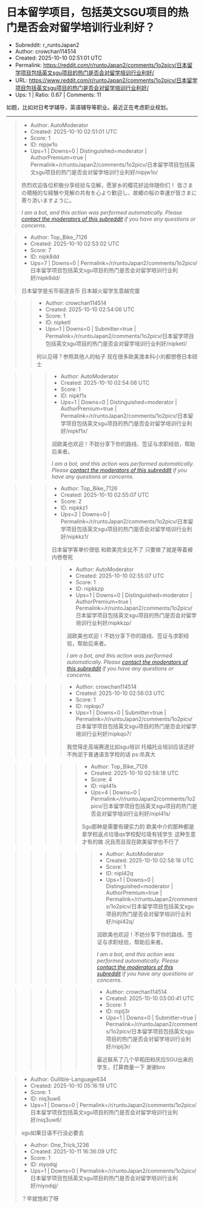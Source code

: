 # 日本留学项目，包括英文SGU项目的热门是否会对留学培训行业利好？

- Subreddit: r_runtoJapan2
- Author: crowchan114514
- Created: 2025-10-10 02:51:01 UTC
- Permalink: https://reddit.com/r/runtoJapan2/comments/1o2picv/日本留学项目包括英文sgu项目的热门是否会对留学培训行业利好/
- URL: https://www.reddit.com/r/runtoJapan2/comments/1o2picv/日本留学项目包括英文sgu项目的热门是否会对留学培训行业利好/
- Ups: 1 | Ratio: 0.67 | Comments: 11


如题，比如对日考学辅导，英语辅导等职业。最近正在考虑职业规划。


---

> - Author: AutoModerator
> - Created: 2025-10-10 02:51:01 UTC
> - Score: 1
> - ID: nipjw1o
> - Ups=1 | Downs=0 | Distinguished=moderator | AuthorPremium=true | Permalink=/r/runtoJapan2/comments/1o2picv/日本留学项目包括英文sgu项目的热门是否会对留学培训行业利好/nipjw1o/
>
> 热烈欢迎各位积极分享经验与见解，愿家乡的樱花好运伴随你们！
> 皆さまの積極的な経験や見解の共有を心より歓迎し、故郷の桜の幸運が皆さまに寄り添いますように。
> 
> *I am a bot, and this action was performed automatically. Please [contact the moderators of this subreddit](/message/compose/?to=/r/runtoJapan2) if you have any questions or concerns.*

> - Author: Top_Bike_7126
> - Created: 2025-10-10 02:53:02 UTC
> - Score: 7
> - ID: nipk8dd
> - Ups=7 | Downs=0 | Permalink=/r/runtoJapan2/comments/1o2picv/日本留学项目包括英文sgu项目的热门是否会对留学培训行业利好/nipk8dd/
>
> 日本留学是劣币驱逐良币 日本越火留学生意越完蛋

>> - Author: crowchan114514
>> - Created: 2025-10-10 02:54:06 UTC
>> - Score: 1
>> - ID: nipketl
>> - Ups=1 | Downs=0 | Submitter=true | Permalink=/r/runtoJapan2/comments/1o2picv/日本留学项目包括英文sgu项目的热门是否会对留学培训行业利好/nipketl/
>>
>> 何以见得？参照其他人的帖子 现在很多欧美澳本科小刘都想卷日本硕士

>>> - Author: AutoModerator
>>> - Created: 2025-10-10 02:54:08 UTC
>>> - Score: 1
>>> - ID: nipkf1x
>>> - Ups=1 | Downs=0 | Distinguished=moderator | AuthorPremium=true | Permalink=/r/runtoJapan2/comments/1o2picv/日本留学项目包括英文sgu项目的热门是否会对留学培训行业利好/nipkf1x/
>>>
>>> 润欧美也欢迎！不妨分享下你的路线、签证与求职经验，帮助后来者。
>>> 
>>> 
>>> *I am a bot, and this action was performed automatically. Please [contact the moderators of this subreddit](/message/compose/?to=/r/runtoJapan2) if you have any questions or concerns.*

>>> - Author: Top_Bike_7126
>>> - Created: 2025-10-10 02:55:07 UTC
>>> - Score: 2
>>> - ID: nipkkz1
>>> - Ups=2 | Downs=0 | Permalink=/r/runtoJapan2/comments/1o2picv/日本留学项目包括英文sgu项目的热门是否会对留学培训行业利好/nipkkz1/
>>>
>>> 日本留学客单价很低 和欧美完全比不了 只要做了就是等着被内卷卷死

>>>> - Author: AutoModerator
>>>> - Created: 2025-10-10 02:55:07 UTC
>>>> - Score: 1
>>>> - ID: nipkkzp
>>>> - Ups=1 | Downs=0 | Distinguished=moderator | AuthorPremium=true | Permalink=/r/runtoJapan2/comments/1o2picv/日本留学项目包括英文sgu项目的热门是否会对留学培训行业利好/nipkkzp/
>>>>
>>>> 润欧美也欢迎！不妨分享下你的路线、签证与求职经验，帮助后来者。
>>>> 
>>>> 
>>>> *I am a bot, and this action was performed automatically. Please [contact the moderators of this subreddit](/message/compose/?to=/r/runtoJapan2) if you have any questions or concerns.*

>>>> - Author: crowchan114514
>>>> - Created: 2025-10-10 02:56:03 UTC
>>>> - Score: 1
>>>> - ID: nipkqo7
>>>> - Ups=1 | Downs=0 | Submitter=true | Permalink=/r/runtoJapan2/comments/1o2picv/日本留学项目包括英文sgu项目的热门是否会对留学培训行业利好/nipkqo7/
>>>>
>>>> 我觉得走高端赛道比如sgu培训 托福托业培训应该还好 不拘泥于普通语言学校的话 ps:吊真大

>>>>> - Author: Top_Bike_7126
>>>>> - Created: 2025-10-10 02:58:18 UTC
>>>>> - Score: 4
>>>>> - ID: nipl41s
>>>>> - Ups=4 | Downs=0 | Permalink=/r/runtoJapan2/comments/1o2picv/日本留学项目包括英文sgu项目的热门是否会对留学培训行业利好/nipl41s/
>>>>>
>>>>> Sgu那种是需要有硬实力的 欧美中介的那种都是拿学校返点垃圾qs学校配垃圾有钱学生 这种生意才有的做 况且而且现在欧美留学也不行了

>>>>>> - Author: AutoModerator
>>>>>> - Created: 2025-10-10 02:58:18 UTC
>>>>>> - Score: 1
>>>>>> - ID: nipl42q
>>>>>> - Ups=1 | Downs=0 | Distinguished=moderator | AuthorPremium=true | Permalink=/r/runtoJapan2/comments/1o2picv/日本留学项目包括英文sgu项目的热门是否会对留学培训行业利好/nipl42q/
>>>>>>
>>>>>> 润欧美也欢迎！不妨分享下你的路线、签证与求职经验，帮助后来者。
>>>>>> 
>>>>>> 
>>>>>> *I am a bot, and this action was performed automatically. Please [contact the moderators of this subreddit](/message/compose/?to=/r/runtoJapan2) if you have any questions or concerns.*

>>>>>> - Author: crowchan114514
>>>>>> - Created: 2025-10-10 03:00:41 UTC
>>>>>> - Score: 1
>>>>>> - ID: niplj3r
>>>>>> - Ups=1 | Downs=0 | Submitter=true | Permalink=/r/runtoJapan2/comments/1o2picv/日本留学项目包括英文sgu项目的热门是否会对留学培训行业利好/niplj3r/
>>>>>>
>>>>>> 最近联系了几个早稻田和庆应SGU出来的学生，打算商量一下 谢谢bro

> - Author: Gullible-Language634
> - Created: 2025-10-10 05:16:19 UTC
> - Score: 1
> - ID: niq3uw6
> - Ups=1 | Downs=0 | Permalink=/r/runtoJapan2/comments/1o2picv/日本留学项目包括英文sgu项目的热门是否会对留学培训行业利好/niq3uw6/
>
> sgu如果日语不行没必要去

> - Author: One_Trick_1236
> - Created: 2025-10-11 16:36:09 UTC
> - Score: 1
> - ID: niyodqj
> - Ups=1 | Downs=0 | Permalink=/r/runtoJapan2/comments/1o2picv/日本留学项目包括英文sgu项目的热门是否会对留学培训行业利好/niyodqj/
>
> ？早就饱和了呀
